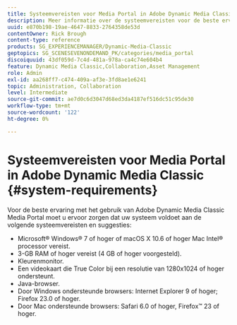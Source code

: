 ```yaml
---
title: Systeemvereisten voor Media Portal in Adobe Dynamic Media Classic
description: Meer informatie over de systeemvereisten voor de beste ervaring met Media Portal in Adobe Dynamic Media Classic.
uuid: e870b198-19ae-4647-8833-2764358de53d
contentOwner: Rick Brough
content-type: reference
products: SG_EXPERIENCEMANAGER/Dynamic-Media-Classic
geptopics: SG_SCENESEVENONDEMAND_PK/categories/media_portal
discoiquuid: 43df059d-7c4d-481a-978a-ca4c74e604b4
feature: Dynamic Media Classic,Collaboration,Asset Management
role: Admin
exl-id: aa268ff7-c474-409a-af3e-3fd8ae1e6241
topic: Administration, Collaboration
level: Intermediate
source-git-commit: ae7d0c6d3047d68ed3da4187ef516dc51c95de30
workflow-type: tm+mt
source-wordcount: '122'
ht-degree: 0%

---
```


# Systeemvereisten voor Media Portal in Adobe Dynamic Media Classic {#system-requirements}

Voor de beste ervaring met het gebruik van Adobe Dynamic Media Classic Media Portal moet u ervoor zorgen dat uw systeem voldoet aan de volgende systeemvereisten en suggesties:

* Microsoft® Windows® 7 of hoger of macOS X 10.6 of hoger Mac Intel® processor vereist.
* 3-GB RAM of hoger vereist (4 GB of hoger voorgesteld).
* Kleurenmonitor.
* Een videokaart die True Color bij een resolutie van 1280x1024 of hoger ondersteunt.
* Java-browser.
* Door Windows ondersteunde browsers: Internet Explorer 9 of hoger; Firefox 23.0 of hoger.
* Door Mac ondersteunde browsers: Safari 6.0 of hoger, Firefox™ 23 of hoger.
